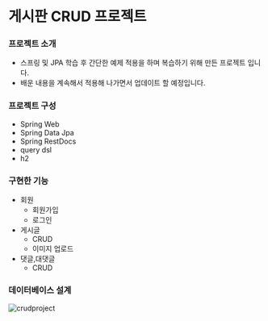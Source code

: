 <h1>게시판 CRUD 프로젝트</h1>

<h3>프로젝트 소개</h3>

- 스프링 및 JPA 학습 후 간단한 예제 적용을 하며 복습하기 위해 만든 프로젝트 입니다.
- 배운 내용을 계속해서 적용해 나가면서 업데이트 할 예정입니다.

<h3>프로젝트 구성</h3>

- Spring Web
- Spring Data Jpa
- Spring RestDocs
- query dsl
- h2

<h3>구현한 기능</h3>

- 회원
  - 회원가입
  - 로그인
- 게시글
  - CRUD
  - 이미지 업로드
- 댓글,대댓글
  - CRUD

<h3>데이터베이스 설계</h3>

 ![crudproject](https://github.com/ansdudgh98/CRUDProject/assets/52616389/b2c8aeb6-6ec5-4cc7-baec-a10bd1b3286e)
